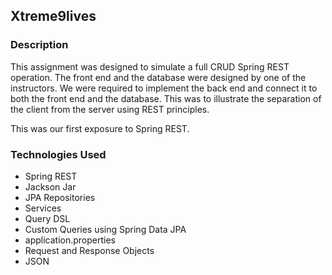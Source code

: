 ## Xtreme9lives

### Description
This assignment was designed to simulate a full CRUD Spring REST operation. The front end and the database were designed by one of the instructors. We were required to implement the back end and connect it to both the front end and the database. This was to illustrate the separation of the client from the server using REST principles.

This was our first exposure to Spring REST.

### Technologies Used
* Spring REST
* Jackson Jar
* JPA Repositories
* Services
* Query DSL
* Custom Queries using Spring Data JPA
* application.properties
* Request and Response Objects
* JSON
